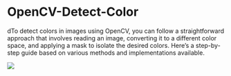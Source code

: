 # OpenCV-Detect-Color
dTo detect colors in images using OpenCV, you can follow a straightforward approach that involves reading an image, converting it to a different color space, and applying a mask to isolate the desired colors. Here’s a step-by-step guide based on various methods and implementations available.

![](https://encrypted-tbn0.gstatic.com/images?q=tbn:ANd9GcS_HMzh1_LNXILxIMRws7zZknT-NL9xm4kroQ&s)
